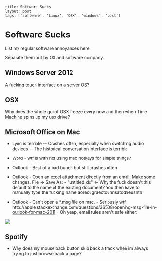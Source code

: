 ```
title: Software Sucks
layout: post
tags: ['software', 'Linux', 'OSX', 'windows', 'post']
```

# Software Sucks

List my regular software annoyances here.

Separate them out by OS and software company.


## Windows Server 2012
A fucking touch interface on a server OS?


## OSX 
Why does the whole gui of OSX freeze every now and then when Time Machine spins up my usb drive?


## Microsoft Office on Mac
- Lync is terrible
-- Crashes often, especially when switching audio devices
-- The historical conversation interface is terrible
- Word - wtf is with not using mac hotkeys for simple things?
- Outlook - Best of a bad bunch but still crashes often

- Outlook - Open an excel attachment directly from an email. Make some changes. File -> Save As:
          - "untitled.xls"  <- Why the fuck doesn't this default to the name of the existing document?  You then have to manually type the fucking name aorecugraectouhnsatodheusnth
- Outlook - Can't open a *.msg file on mac.
          - Seriously wtf: http://apple.stackexchange.com/questions/36508/opening-msg-file-in-outlook-for-mac-2011
          - Oh yeap, email rules aren't safe either:
<a href="/images/OutlookError.png">
<img src="/images/OutlookError.png" class="img-responsive">
</a>


## Spotify
- Why does my mouse back button skip back a track when im always trying to just browse back a page?
